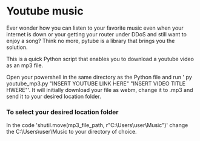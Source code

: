 # Youtube music

Ever wonder how you can listen to your favorite music even when your internet is down or your getting your router under DDoS and still want to enjoy a song? Think no more, pytube is a library that brings you the solution.

This is a quick Python script that enables you to download a youtube video as an mp3 file.

Open your powershell in the same directory as the Python file and run ' py youtube_mp3.py "INSERT YOUTUBE LINK HERE" "INSERT VIDEO TITLE HWERE"'.
It will initially download your file as webm, change it to .mp3 and send it to your desired location folder.

### To select your desired location folder

In the code 'shutil.move(mp3_file_path, r"C:\Users\user\Music")'  change the C:\Users\user\Music to your directory of choice.